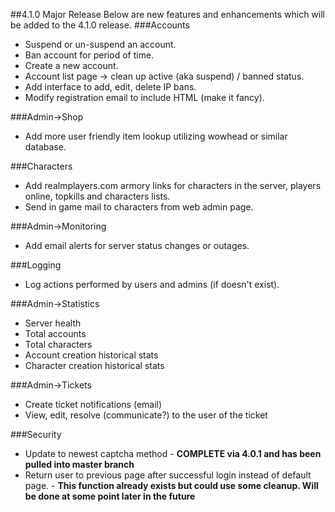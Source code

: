 ##4.1.0 Major Release
Below are new features and enhancements which will be added to the 4.1.0 release.
###Accounts
 - Suspend or un-suspend an account.
 - Ban account for period of time.
 - Create a new account.
 - Account list page -> clean up active (aka suspend) / banned status.
 - Add interface to add, edit, delete IP bans.
 - Modify registration email to include HTML (make it fancy).

###Admin->Shop
 - Add more user friendly item lookup utilizing wowhead or similar database.

###Characters
 - Add realmplayers.com armory links for characters in the server, players online, topkills and characters lists.
 - Send in game mail to characters from web admin page.

###Admin->Monitoring
 - Add email alerts for server status changes or outages.

###Logging
 - Log actions performed by users and admins (if doesn't exist).

###Admin->Statistics
 - Server health
 - Total accounts
 - Total characters
 - Account creation historical stats
 - Character creation historical stats

###Admin->Tickets
 - Create ticket notifications (email)
 - View, edit, resolve (communicate?) to the user of the ticket

###Security
 - Update to newest captcha method - **COMPLETE via 4.0.1 and has been pulled into master branch**
 - Return user to previous page after successful login instead of default page. - **This function already exists but could use some cleanup.  Will be done at some point later in the future**